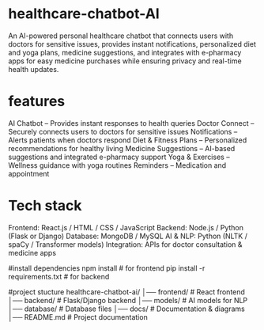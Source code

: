 # healthcare-chatbot-AI
 An AI-powered personal healthcare chatbot that connects users with doctors for sensitive issues, provides instant notifications, personalized diet and yoga plans, medicine suggestions, and integrates with e-pharmacy apps for easy medicine purchases while ensuring privacy and real-time health updates.

# features 
 AI Chatbot – Provides instant responses to health queries
 Doctor Connect – Securely connects users to doctors for sensitive issues
 Notifications – Alerts patients when doctors respond
 Diet & Fitness Plans – Personalized recommendations for healthy living
 Medicine Suggestions – AI-based suggestions and integrated e-pharmacy support
 Yoga & Exercises – Wellness guidance with yoga routines
 Reminders – Medication and appointment

 # Tech stack
 Frontend: React.js / HTML / CSS / JavaScript
 Backend: Node.js / Python (Flask or Django)
 Database: MongoDB / MySQL
 AI & NLP: Python (NLTK / spaCy / Transformer models)
 Integration: APIs for doctor consultation & medicine apps

 #install dependencies
 npm install      # for frontend
 pip install -r requirements.txt   # for backend

 #project stucture
 healthcare-chatbot-ai/
│── frontend/          # React frontend
│── backend/           # Flask/Django backend
│── models/            # AI models for NLP
│── database/          # Database files
│── docs/              # Documentation & diagrams
│── README.md          # Project documentation


 
